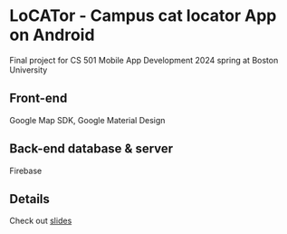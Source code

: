 # LoCATor - Campus cat locator App on Android
Final project for CS 501 Mobile App Development 2024 spring at Boston University
## Front-end
Google Map SDK, Google Material Design
## Back-end database & server
Firebase
## Details
Check out [slides](./FinalPresentatiion.pdf)

